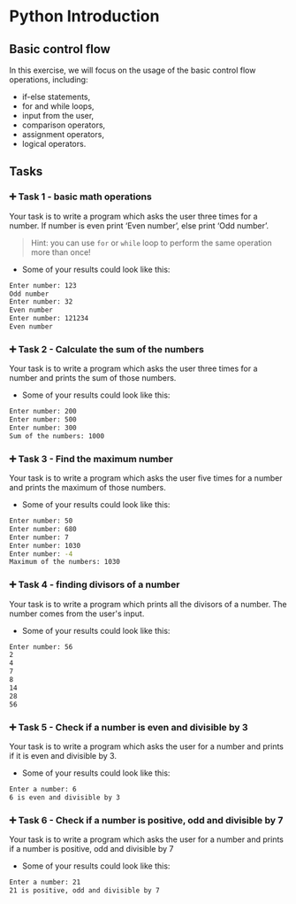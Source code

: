 # Python Introduction

## Basic control flow

In this exercise, we will focus on the usage of the basic control flow operations, including:  
 - if-else statements,
 - for and while loops, 
 - input from the user,
 - comparison operators,
 - assignment operators,
 - logical operators.
 
## 

## Tasks

### 

### :heavy_plus_sign: Task 1 - basic math operations

Your task is to write a program which asks the user three times for a number. If number is even print ‘Even number’, else print ‘Odd number’.

>Hint: you can use `for` or `while` loop to perform the same operation more than once!

- Some of your results could look like this:

```bash
Enter number: 123
Odd number
Enter number: 32
Even number
Enter number: 121234
Even number
```

### :heavy_plus_sign: Task 2 - Calculate the sum of the numbers

Your task is to write a program which asks the user three times for a number and prints the sum of those numbers.

- Some of your results could look like this:

```bash
Enter number: 200
Enter number: 500
Enter number: 300
Sum of the numbers: 1000
```

### :heavy_plus_sign: Task 3 - Find the maximum number

Your task is to write a program which asks the user five times for a number and prints the maximum of those numbers.

- Some of your results could look like this:

```bash
Enter number: 50
Enter number: 680
Enter number: 7
Enter number: 1030
Enter number: -4 
Maximum of the numbers: 1030
```

### :heavy_plus_sign: Task 4 - finding divisors of a number

Your task is to write a program which prints all the divisors of a number. 
The number comes from the user's input.

- Some of your results could look like this:

```bash
Enter number: 56
2
4
7
8
14
28
56
```

### :heavy_plus_sign: Task 5 - Check if a number is even and divisible by 3

Your task is to write a program which asks the user for a number and prints if it is even and divisible by 3.

- Some of your results could look like this:

```bash
Enter a number: 6
6 is even and divisible by 3
```

### :heavy_plus_sign: Task 6 - Check if a number is positive, odd and divisible by 7

Your task is to write a program which asks the user for a number and prints if a number is positive, odd and divisible by 7

- Some of your results could look like this:

```bash
Enter a number: 21
21 is positive, odd and divisible by 7
```